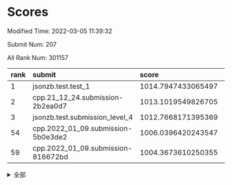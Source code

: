 # Scores

Modified Time: 2022-03-05 11:39:32

Submit Num: 207

All Rank Num: 301157

| rank |               submit               |       score        |       sigma        | pk_num |
| :--- | :--------------------------------- | :----------------- | :----------------- | :----- |
| 1    | jsonzb.test.test_1                 | 1014.7947433065497 | 0.8483861014255972 | 5818   |
| 2    | cpp.21_12_24.submission-2b2ea0d7   | 1013.1019549826705 | 0.8029785027571135 | 5819   |
| 3    | jsonzb.test.submission_level_4     | 1012.7668171395369 | 0.800050898558696  | 5819   |
| 54   | cpp.2022_01_09.submission-5b0e3de2 | 1006.0396420243547 | 0.7365927666709655 | 5826   |
| 59   | cpp.2022_01_09.submission-816672bd | 1004.3673610250355 | 0.7214935168107778 | 5821   |


<details>
<summary>全部</summary>

| rank |                 submit                 |       score        |       sigma        | pk_num |
| :--- | :------------------------------------- | :----------------- | :----------------- | :----- |
| 1    | jsonzb.test.test_1                     | 1014.7947433065497 | 0.8483861014255972 | 5818   |
| 2    | cpp.21_12_24.submission-2b2ea0d7       | 1013.1019549826705 | 0.8029785027571135 | 5819   |
| 3    | jsonzb.test.submission_level_4         | 1012.7668171395369 | 0.800050898558696  | 5819   |
| 4    | gobigger.level_3.submission_level_3_9  | 1011.6285584025567 | 0.7718693365837965 | 5813   |
| 5    | gobigger.level_3.submission_level_3_49 | 1011.3084842270757 | 0.76477216823227   | 5821   |
| 6    | gobigger.level_3.submission_level_3_34 | 1011.1525428840561 | 0.765343858554128  | 5819   |
| 7    | gobigger.level_3.submission_level_3_44 | 1011.0166934640515 | 0.7799891661307536 | 5820   |
| 8    | gobigger.level_3.submission_level_3_1  | 1010.8901387092724 | 0.7788363770632367 | 5822   |
| 9    | gobigger.level_3.submission_level_3_37 | 1010.8747044955102 | 0.76366435891723   | 5819   |
| 10   | gobigger.level_3.submission_level_3_35 | 1010.8158739394933 | 0.7596053884753372 | 5821   |
| 11   | gobigger.level_3.submission_level_3_28 | 1010.6806703453706 | 0.7853706763181953 | 5817   |
| 12   | gobigger.level_3.submission_level_3_26 | 1010.6480002839993 | 0.75600510253146   | 5826   |
| 13   | gobigger.level_3.submission_level_3_10 | 1010.545543846794  | 0.7856990872373733 | 5814   |
| 14   | gobigger.level_3.submission_level_3_6  | 1010.5057935359134 | 0.746440181110008  | 5819   |
| 15   | gobigger.level_3.submission_level_3_14 | 1010.4986340339302 | 0.7674213272613816 | 5820   |
| 16   | gobigger.level_3.submission_level_3_2  | 1010.4153107912379 | 0.7659347598087187 | 5812   |
| 17   | gobigger.level_3.submission_level_3_30 | 1010.2998387438803 | 0.7553124158915229 | 5818   |
| 18   | gobigger.level_3.submission_level_3_45 | 1010.2919954176639 | 0.7521737354447101 | 5816   |
| 19   | gobigger.level_3.submission_level_3_0  | 1010.1269234972823 | 0.7471218488727692 | 5823   |
| 20   | gobigger.level_3.submission_level_3_47 | 1010.1197089133079 | 0.7576840143773045 | 5822   |
| 21   | gobigger.level_3.submission_level_3_43 | 1010.1103654896904 | 0.7614313767010674 | 5819   |
| 22   | gobigger.level_3.submission_level_3_18 | 1010.0935326104775 | 0.7638520279212112 | 5820   |
| 23   | gobigger.level_3.submission_level_3_42 | 1009.9811282564174 | 0.7661028952786991 | 5820   |
| 24   | gobigger.level_3.submission_level_3_19 | 1009.9703404988865 | 0.7584701622904466 | 5820   |
| 25   | gobigger.level_3.submission_level_3_20 | 1009.9698002966725 | 0.7634169228790867 | 5818   |
| 26   | gobigger.level_3.submission_level_3_27 | 1009.9625144598018 | 0.7803978164275853 | 5821   |
| 27   | gobigger.level_3.submission_level_3_39 | 1009.946739163854  | 0.7462506611020833 | 5821   |
| 28   | gobigger.level_3.submission_level_3_29 | 1009.9083624782389 | 0.7424114720231779 | 5817   |
| 29   | gobigger.level_3.submission_level_3_23 | 1009.8798938983256 | 0.7736198201913159 | 5819   |
| 30   | gobigger.level_3.submission_level_3_7  | 1009.8308815691469 | 0.7765783505397974 | 5812   |
| 31   | gobigger.level_3.submission_level_3_46 | 1009.7664392069819 | 0.7577954713586079 | 5814   |
| 32   | gobigger.level_3.submission_level_3_5  | 1009.750499186304  | 0.7548024866421923 | 5820   |
| 33   | gobigger.level_3.submission_level_3_24 | 1009.7440961716975 | 0.7514468960553232 | 5825   |
| 34   | gobigger.level_3.submission_level_3_4  | 1009.7118193854153 | 0.7623367619256473 | 5824   |
| 35   | gobigger.level_3.submission_level_3_25 | 1009.5875755046692 | 0.7736019117509207 | 5818   |
| 36   | gobigger.level_3.submission_level_3_33 | 1009.5041417933745 | 0.7628409115612027 | 5813   |
| 37   | gobigger.level_3.submission_level_3_3  | 1009.4393208995364 | 0.7662769056728381 | 5816   |
| 38   | gobigger.level_3.submission_level_3_16 | 1009.4262289781451 | 0.7408445057353453 | 5822   |
| 39   | gobigger.level_3.submission_level_3_8  | 1009.4151241300572 | 0.7387660504729818 | 5822   |
| 40   | gobigger.level_3.submission_level_3_11 | 1009.3950962013204 | 0.7702821763249348 | 5813   |
| 41   | gobigger.level_3.submission_level_3_31 | 1009.3794733594277 | 0.7563524223182253 | 5814   |
| 42   | gobigger.level_3.submission_level_3_17 | 1009.3757309966215 | 0.7312967920885082 | 5822   |
| 43   | gobigger.level_3.submission_level_3_40 | 1009.3503152224877 | 0.7426623236032727 | 5816   |
| 44   | gobigger.level_3.submission_level_3_48 | 1009.2793573857393 | 0.7483848956561596 | 5819   |
| 45   | gobigger.level_3.submission_level_3_36 | 1009.2738201307242 | 0.7430248102728166 | 5821   |
| 46   | gobigger.level_3.submission_level_3_38 | 1009.2401741310082 | 0.7712871670898329 | 5814   |
| 47   | gobigger.level_3.submission_level_3_21 | 1009.1164951251241 | 0.7663246977312838 | 5820   |
| 48   | gobigger.level_3.submission_level_3_12 | 1008.9802453339828 | 0.7457979633332411 | 5815   |
| 49   | gobigger.level_3.submission_level_3_32 | 1008.8907038575877 | 0.7742582004010538 | 5816   |
| 50   | gobigger.level_3.submission_level_3_22 | 1008.8876563039845 | 0.7464710578469254 | 5820   |
| 51   | gobigger.level_3.submission_level_3_41 | 1008.8303317688017 | 0.7506397734213565 | 5822   |
| 52   | gobigger.level_3.submission_level_3_15 | 1008.5905511590777 | 0.7413484169591485 | 5818   |
| 53   | gobigger.level_3.submission_level_3_13 | 1008.5262626002341 | 0.7387141946298499 | 5821   |
| 54   | cpp.2022_01_09.submission-5b0e3de2     | 1006.0396420243547 | 0.7365927666709655 | 5826   |
| 55   | gobigger.level_1.submission_level_1_35 | 1004.9382903928854 | 0.7142463918896268 | 5823   |
| 56   | gobigger.level_1.submission_level_1_16 | 1004.5719260901105 | 0.7167179157935774 | 5820   |
| 57   | gobigger.level_1.submission_level_1_1  | 1004.4436792219568 | 0.7260304218659948 | 5818   |
| 58   | gobigger.level_1.submission_level_1_28 | 1004.3869457598956 | 0.7252115915684622 | 5814   |
| 59   | cpp.2022_01_09.submission-816672bd     | 1004.3673610250355 | 0.7214935168107778 | 5821   |
| 60   | gobigger.level_1.submission_level_1_10 | 1004.0891762498298 | 0.713194004554528  | 5824   |
| 61   | gobigger.level_1.submission_level_1_31 | 1004.0645993870185 | 0.7125038762276379 | 5818   |
| 62   | gobigger.level_1.submission_level_1_36 | 1004.0301211022502 | 0.7130800835511255 | 5819   |
| 63   | gobigger.level_1.submission_level_1_24 | 1003.9771154858199 | 0.7170815679275598 | 5826   |
| 64   | gobigger.level_1.submission_level_1_40 | 1003.8531292909391 | 0.716562745553289  | 5820   |
| 65   | gobigger.level_1.submission_level_1_4  | 1003.8172454105359 | 0.713951754279727  | 5815   |
| 66   | gobigger.level_1.submission_level_1_5  | 1003.808338145686  | 0.7135456591590316 | 5818   |
| 67   | gobigger.level_1.submission_level_1_23 | 1003.7939719649638 | 0.7200629938915929 | 5818   |
| 68   | gobigger.level_1.submission_level_1_49 | 1003.7770329398799 | 0.7270224727985564 | 5818   |
| 69   | gobigger.level_1.submission_level_1_19 | 1003.6610263250891 | 0.7232816885163643 | 5821   |
| 70   | gobigger.level_1.submission_level_1_14 | 1003.6574155658097 | 0.711375727769264  | 5819   |
| 71   | gobigger.level_1.submission_level_1_39 | 1003.6402370914819 | 0.7213936924209804 | 5821   |
| 72   | gobigger.level_1.submission_level_1_41 | 1003.5842132374711 | 0.7220300739165305 | 5819   |
| 73   | gobigger.level_1.submission_level_1_8  | 1003.5658125028295 | 0.7227931093170319 | 5819   |
| 74   | gobigger.level_1.submission_level_1_6  | 1003.4679514907577 | 0.7117753346964681 | 5816   |
| 75   | gobigger.level_1.submission_level_1_34 | 1003.3736853607376 | 0.7145832719705212 | 5821   |
| 76   | gobigger.level_1.submission_level_1_32 | 1003.320160787998  | 0.7183212222666181 | 5820   |
| 77   | gobigger.level_1.submission_level_1_42 | 1003.3131536321728 | 0.7185810739048836 | 5818   |
| 78   | gobigger.level_1.submission_level_1_29 | 1003.295383817563  | 0.7368555400760037 | 5820   |
| 79   | gobigger.level_1.submission_level_1_37 | 1003.2692322282142 | 0.729072268129704  | 5819   |
| 80   | gobigger.level_1.submission_level_1_20 | 1003.2196524997422 | 0.7073138092433973 | 5821   |
| 81   | gobigger.level_1.submission_level_1_47 | 1003.2007059440243 | 0.7193918500464127 | 5822   |
| 82   | gobigger.level_1.submission_level_1_0  | 1003.1658012658069 | 0.7137312095256712 | 5818   |
| 83   | gobigger.level_1.submission_level_1_38 | 1003.1197784916205 | 0.7184667785124522 | 5818   |
| 84   | gobigger.level_1.submission_level_1_2  | 1003.0972133405014 | 0.7169995477580533 | 5821   |
| 85   | gobigger.level_1.submission_level_1_45 | 1003.0841445662753 | 0.7102748123045027 | 5823   |
| 86   | gobigger.level_1.submission_level_1_21 | 1003.075950535398  | 0.710036244413918  | 5821   |
| 87   | gobigger.level_1.submission_level_1_3  | 1003.0302907346806 | 0.7297459522413721 | 5815   |
| 88   | gobigger.level_1.submission_level_1_33 | 1003.0058058278108 | 0.7030479548112541 | 5818   |
| 89   | gobigger.level_1.submission_level_1_43 | 1002.9843395922027 | 0.7166797797121814 | 5820   |
| 90   | gobigger.level_1.submission_level_1_12 | 1002.9784728453318 | 0.7158115011323677 | 5816   |
| 91   | gobigger.level_1.submission_level_1_18 | 1002.8842588236008 | 0.7147599129930786 | 5821   |
| 92   | gobigger.level_1.submission_level_1_48 | 1002.8715653404008 | 0.7060176948237065 | 5825   |
| 93   | gobigger.level_1.submission_level_1_15 | 1002.8135398462018 | 0.7234376931339012 | 5824   |
| 94   | gobigger.level_1.submission_level_1_25 | 1002.8060352097996 | 0.7168932488795492 | 5823   |
| 95   | gobigger.level_1.submission_level_1_11 | 1002.7486000494738 | 0.7088312245632804 | 5821   |
| 96   | gobigger.level_1.submission_level_1_26 | 1002.6995505458814 | 0.7045186701711357 | 5820   |
| 97   | gobigger.level_1.submission_level_1_17 | 1002.605350847568  | 0.7112086401313699 | 5821   |
| 98   | gobigger.level_1.submission_level_1_22 | 1002.5439343641049 | 0.7149473298390641 | 5819   |
| 99   | gobigger.level_1.submission_level_1_44 | 1002.4457870428338 | 0.7093632210403072 | 5817   |
| 100  | gobigger.level_1.submission_level_1_7  | 1002.2670961877226 | 0.7209206125752775 | 5819   |
| 101  | gobigger.level_1.submission_level_1_30 | 1002.1891576872665 | 0.7112662205947609 | 5819   |
| 102  | gobigger.level_1.submission_level_1_46 | 1002.1210213053869 | 0.7042356123193223 | 5821   |
| 103  | gobigger.level_1.submission_level_1_27 | 1001.8971172055609 | 0.7130809585579588 | 5823   |
| 104  | gobigger.level_1.submission_level_1_9  | 1001.7197732453672 | 0.7124177860354268 | 5817   |
| 105  | gobigger.level_1.submission_level_1_13 | 1001.4495878119426 | 0.7106536366606548 | 5823   |
| 106  | gobigger.random.submission_random_42   | 997.3101752280594  | 0.7066828316141118 | 5818   |
| 107  | gobigger.random.submission_random_38   | 996.8533517799219  | 0.6993994912978058 | 5821   |
| 108  | gobigger.random.submission_random_28   | 996.8101760929012  | 0.7059469222292933 | 5823   |
| 109  | gobigger.random.submission_random_29   | 996.7708393529116  | 0.7147252045112623 | 5823   |
| 110  | gobigger.random.submission_random_6    | 996.7369529752432  | 0.7099330776453958 | 5819   |
| 111  | gobigger.random.submission_random_21   | 996.6363647080727  | 0.7178156366462792 | 5819   |
| 112  | gobigger.random.submission_random_37   | 996.4773030455103  | 0.7052327102005982 | 5817   |
| 113  | gobigger.random.submission_random_31   | 996.4456660182416  | 0.6894449768156827 | 5821   |
| 114  | gobigger.random.submission_random_13   | 996.4368344116575  | 0.7112856207248093 | 5817   |
| 115  | gobigger.random.submission_random_5    | 996.4134369040254  | 0.7122560049916938 | 5818   |
| 116  | gobigger.random.submission_random_22   | 996.3556746604518  | 0.707583938324266  | 5819   |
| 117  | gobigger.random.submission_random_12   | 996.3455583747951  | 0.7073625174725364 | 5824   |
| 118  | gobigger.random.submission_random_15   | 996.3194352398816  | 0.7049777374624848 | 5820   |
| 119  | gobigger.random.submission_random_23   | 996.3080097851937  | 0.7188627081958261 | 5817   |
| 120  | gobigger.random.submission_random_8    | 996.2796232267856  | 0.7186212182416625 | 5819   |
| 121  | gobigger.random.submission_random_35   | 996.201298912427   | 0.7271592764302445 | 5819   |
| 122  | gobigger.random.submission_random_32   | 996.1639973987462  | 0.72493921085191   | 5816   |
| 123  | gobigger.random.submission_random_34   | 996.1394550171523  | 0.6978420643216723 | 5812   |
| 124  | gobigger.random.submission_random_39   | 996.1324178846132  | 0.7120645863811723 | 5820   |
| 125  | gobigger.random.submission_random_40   | 996.1044714231184  | 0.7064050184967618 | 5818   |
| 126  | gobigger.random.submission_random_0    | 996.0992021874779  | 0.7050397112904614 | 5822   |
| 127  | gobigger.random.submission_random_43   | 996.0257133865737  | 0.7156131813295822 | 5816   |
| 128  | gobigger.random.submission_random_36   | 995.9833482223446  | 0.7063125482080844 | 5821   |
| 129  | gobigger.random.submission_random_41   | 995.9804422340083  | 0.6945468891818128 | 5817   |
| 130  | gobigger.random.submission_random_27   | 995.9264520454973  | 0.7171768732123885 | 5821   |
| 131  | gobigger.random.submission_random_4    | 995.8734678738126  | 0.7149109003641395 | 5823   |
| 132  | gobigger.random.submission_random_46   | 995.8409672581338  | 0.708889032127407  | 5822   |
| 133  | gobigger.random.submission_random_14   | 995.7365709318543  | 0.7092134431530854 | 5823   |
| 134  | gobigger.random.submission_random_1    | 995.7325550107909  | 0.7215560396420032 | 5820   |
| 135  | gobigger.random.submission_random_24   | 995.731137915544   | 0.7204525888809296 | 5818   |
| 136  | gobigger.random.submission_random_44   | 995.697670402695   | 0.7149688218352136 | 5821   |
| 137  | gobigger.random.submission_random_30   | 995.6931312141222  | 0.7065843614315166 | 5823   |
| 138  | gobigger.random.submission_random_7    | 995.59077506542    | 0.7092890146793537 | 5824   |
| 139  | gobigger.random.submission_random_16   | 995.5765223711295  | 0.7109344770512489 | 5818   |
| 140  | gobigger.random.submission_random_11   | 995.557087948722   | 0.712758603117009  | 5819   |
| 141  | gobigger.random.submission_random_49   | 995.4574837759696  | 0.7127713073840575 | 5817   |
| 142  | gobigger.random.submission_random_9    | 995.4127829638586  | 0.7104443697533384 | 5821   |
| 143  | gobigger.random.submission_random_48   | 995.4049897077092  | 0.6986253682934962 | 5817   |
| 144  | gobigger.random.submission_random_33   | 995.3879112467253  | 0.7093153438176814 | 5820   |
| 145  | gobigger.random.submission_random_10   | 995.3532538803247  | 0.7131147074573131 | 5820   |
| 146  | gobigger.random.submission_random_19   | 995.2924125949512  | 0.7091040640871481 | 5822   |
| 147  | gobigger.random.submission_random_3    | 995.2886831463127  | 0.7088196066117638 | 5816   |
| 148  | gobigger.random.submission_random_45   | 995.275542118553   | 0.7163845501688266 | 5821   |
| 149  | gobigger.random.submission_random_17   | 995.243617816917   | 0.6945031043528301 | 5819   |
| 150  | gobigger.random.submission_random_20   | 995.1891531520307  | 0.7104933800246994 | 5819   |
| 151  | gobigger.random.submission_random_2    | 995.1665767912003  | 0.7106909028319658 | 5814   |
| 152  | gobigger.random.submission_random_26   | 995.0887371442911  | 0.7164556801024495 | 5813   |
| 153  | gobigger.random.submission_random_47   | 994.8874434984859  | 0.7191150165804516 | 5818   |
| 154  | gobigger.random.submission_random_18   | 994.7928821914306  | 0.7088369318257636 | 5815   |
| 155  | gobigger.random.submission_random_25   | 994.7811627944353  | 0.7212667825083113 | 5824   |
| 156  | gobigger.level_2.submission_level_2_25 | 994.2084451780689  | 0.7196802263829305 | 5819   |
| 157  | gobigger.level_2.submission_level_2_29 | 993.6140537909597  | 0.7520177486841813 | 5822   |
| 158  | gobigger.level_2.submission_level_2_17 | 993.5314874853146  | 0.7405586317231395 | 5818   |
| 159  | gobigger.level_2.submission_level_2_49 | 993.5022657115622  | 0.7348463194407346 | 5821   |
| 160  | gobigger.level_2.submission_level_2_27 | 993.4346985565063  | 0.7342501750397861 | 5823   |
| 161  | gobigger.level_2.submission_level_2_48 | 993.0937376751012  | 0.7231974474219695 | 5823   |
| 162  | gobigger.level_2.submission_level_2_26 | 993.0609833180596  | 0.7405381366004846 | 5819   |
| 163  | gobigger.level_2.submission_level_2_40 | 993.0410020869258  | 0.7338612657624374 | 5818   |
| 164  | gobigger.level_2.submission_level_2_6  | 993.022012583749   | 0.7214913595667192 | 5826   |
| 165  | gobigger.level_2.submission_level_2_19 | 992.8801034924292  | 0.7546425240455881 | 5821   |
| 166  | gobigger.level_2.submission_level_2_9  | 992.8649280263519  | 0.7356369353172558 | 5820   |
| 167  | gobigger.level_2.submission_level_2_37 | 992.7793188951931  | 0.7432395259741913 | 5817   |
| 168  | gobigger.level_2.submission_level_2_45 | 992.6944200635016  | 0.7237662496048315 | 5821   |
| 169  | gobigger.level_2.submission_level_2_8  | 992.6544959296368  | 0.7282371551578259 | 5819   |
| 170  | gobigger.level_2.submission_level_2_1  | 992.65396363346    | 0.7352905002535786 | 5823   |
| 171  | gobigger.level_2.submission_level_2_13 | 992.6509474331932  | 0.7420276480571404 | 5822   |
| 172  | gobigger.level_2.submission_level_2_38 | 992.5961590318997  | 0.7329182389195122 | 5821   |
| 173  | gobigger.level_2.submission_level_2_43 | 992.5779408970336  | 0.7264909132761138 | 5814   |
| 174  | gobigger.level_2.submission_level_2_21 | 992.5456885684573  | 0.7563535660755231 | 5822   |
| 175  | gobigger.level_2.submission_level_2_35 | 992.5455720515074  | 0.7308553345929077 | 5821   |
| 176  | gobigger.level_2.submission_level_2_12 | 992.483404966648   | 0.7353978013994258 | 5818   |
| 177  | gobigger.level_2.submission_level_2_10 | 992.4308945986032  | 0.7322436615722695 | 5822   |
| 178  | gobigger.level_2.submission_level_2_22 | 992.4189952246176  | 0.731850191540048  | 5815   |
| 179  | gobigger.level_2.submission_level_2_23 | 992.4127745617052  | 0.7576367746291215 | 5822   |
| 180  | gobigger.level_2.submission_level_2_47 | 992.3736867914679  | 0.7347676464639171 | 5819   |
| 181  | gobigger.level_2.submission_level_2_36 | 992.3346346758553  | 0.7538500887416661 | 5823   |
| 182  | gobigger.level_2.submission_level_2_42 | 992.2472396346346  | 0.7524044818869848 | 5815   |
| 183  | gobigger.level_2.submission_level_2_7  | 992.1949380494328  | 0.7342371817859185 | 5824   |
| 184  | gobigger.level_2.submission_level_2_30 | 992.1621713670435  | 0.7428421290604273 | 5817   |
| 185  | gobigger.level_2.submission_level_2_31 | 992.0320883015102  | 0.7374341932210441 | 5817   |
| 186  | gobigger.level_2.submission_level_2_16 | 991.9966954562332  | 0.739728579768562  | 5821   |
| 187  | gobigger.level_2.submission_level_2_18 | 991.9646155163202  | 0.7332334782605917 | 5816   |
| 188  | gobigger.level_2.submission_level_2_33 | 991.8791865802685  | 0.7522184072921262 | 5820   |
| 189  | gobigger.level_2.submission_level_2_39 | 991.8581248814     | 0.7555411792162187 | 5819   |
| 190  | gobigger.level_2.submission_level_2_14 | 991.8446868207233  | 0.7265684076730382 | 5819   |
| 191  | gobigger.level_2.submission_level_2_15 | 991.8386187722261  | 0.7467586642393786 | 5816   |
| 192  | gobigger.level_2.submission_level_2_2  | 991.7770106583582  | 0.757265650228648  | 5816   |
| 193  | gobigger.level_2.submission_level_2_28 | 991.758298199407   | 0.7388139836221373 | 5821   |
| 194  | gobigger.level_2.submission_level_2_11 | 991.6876897340386  | 0.7478359522798642 | 5818   |
| 195  | gobigger.level_2.submission_level_2_24 | 991.6595544556803  | 0.7439833495440852 | 5823   |
| 196  | gobigger.level_2.submission_level_2_4  | 991.6271609734014  | 0.7574292740863292 | 5819   |
| 197  | gobigger.level_2.submission_level_2_32 | 991.5751422392503  | 0.7497924045721699 | 5818   |
| 198  | gobigger.level_2.submission_level_2_41 | 991.5320548749696  | 0.7344900689163754 | 5821   |
| 199  | gobigger.level_2.submission_level_2_5  | 991.3944936960303  | 0.7477024790037002 | 5823   |
| 200  | gobigger.level_2.submission_level_2_46 | 991.3938093992243  | 0.7585197153235183 | 5819   |
| 201  | gobigger.level_2.submission_level_2_20 | 991.3203127560134  | 0.7507603221830047 | 5820   |
| 202  | gobigger.level_2.submission_level_2_34 | 991.2579270019376  | 0.7661129383235626 | 5818   |
| 203  | gobigger.level_2.submission_level_2_44 | 991.0444993719196  | 0.7529720513016084 | 5822   |
| 204  | gobigger.level_2.submission_level_2_0  | 990.8417158135607  | 0.7462022034241212 | 5823   |
| 205  | gobigger.level_2.submission_level_2_3  | 989.7384704313847  | 0.773935559198272  | 5821   |
| 206  | gobigger.none.submission_none_0        | 977.4364492154712  | 1.1735498890099436 | 5822   |
| 207  | gobigger.none.submission_none_1        | 976.1251382376151  | 1.4109360938443467 | 5823   |

</details>